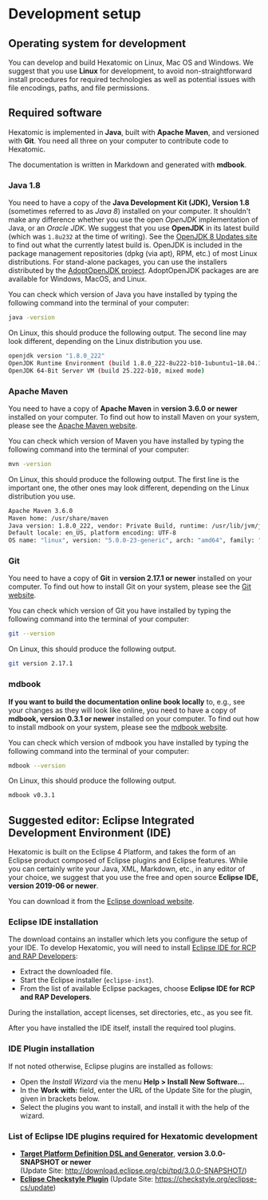 # Development setup

## Operating system for development

You can develop and build Hexatomic on Linux, Mac OS and Windows.
We suggest that you use **Linux** for development, to avoid non-straightforward install procedures for required technologies as well as potential issues with file encodings, paths, and file permissions.

## Required software

Hexatomic is implemented in **Java**, built with **Apache Maven**, and versioned with **Git**.
You need all three on your computer to contribute code to Hexatomic.

The documentation is written in Markdown and generated with **mdbook**.

### Java 1.8

You need to have a copy of the **Java Development Kit (JDK), Version 1.8** (sometimes referred to as *Java 8*) installed on your computer.
It shouldn't make any difference whether you use the open *OpenJDK* implementation of Java, or an *Oracle JDK*.
We suggest that you use **OpenJDK** in its latest build (which was `1.8u232` at the time of writing).
See the [OpenJDK 8 Updates site](https://wiki.openjdk.java.net/display/jdk8u/Main) to find out what the currently latest build is.
OpenJDK is included in the package management repositories (dpkg (via apt), RPM, etc.) of most Linux distributions.
For stand-alone packages, you can use the installers distributed by the [AdoptOpenJDK project](https://adoptopenjdk.net).
AdoptOpenJDK packages are are available for Windows, MacOS, and Linux.

You can check which version of Java you have installed by typing the following command into the terminal of your computer:

```bash
java -version
```

On Linux, this should produce the following output. The second line may look different, depending on the Linux distribution you use.

```bash
openjdk version "1.8.0_222"
OpenJDK Runtime Environment (build 1.8.0_222-8u222-b10-1ubuntu1~18.04.1-b10)
OpenJDK 64-Bit Server VM (build 25.222-b10, mixed mode)
```

### Apache Maven

You need to have a copy of **Apache Maven** in **version 3.6.0 or newer** installed on your computer.
To find out how to install Maven on your system, please see the [Apache Maven website](https://maven.apache.org/).

You can check which version of Maven you have installed by typing the following command into the terminal of your computer:

```bash
mvn -version
```

On Linux, this should produce the following output. The first line is the important one, the other ones may look different, depending on the Linux distribution you use.

```bash
Apache Maven 3.6.0
Maven home: /usr/share/maven
Java version: 1.8.0_222, vendor: Private Build, runtime: /usr/lib/jvm/java-8-openjdk-amd64/jre
Default locale: en_US, platform encoding: UTF-8
OS name: "linux", version: "5.0.0-23-generic", arch: "amd64", family: "unix"
```

### Git

You need to have a copy of **Git** in **version 2.17.1 or newer** installed on your computer.
To find out how to install Git on your system, please see the [Git website](https://git-scm.com/).

You can check which version of Git you have installed by typing the following command into the terminal of your computer:

```bash
git --version
```

On Linux, this should produce the following output.

```bash
git version 2.17.1
```

### mdbook

**If you want to build the documentation online book locally** to, e.g., see your changes as they will look like online, 
you need to have a copy of **mdbook, version 0.3.1 or newer** installed on your computer.
To find out how to install mdbook on your system, please see the [mdbook website](https://github.com/rust-lang-nursery/mdBook).

You can check which version of mdbook you have installed by typing the following command into the terminal of your computer:

```bash
mdbook --version
```

On Linux, this should produce the following output.

```bash
mdbook v0.3.1
```


## Suggested editor: Eclipse Integrated Development Environment (IDE)

Hexatomic is built on the Eclipse 4 Platform, and takes the form of an Eclipse product composed of Eclipse plugins and Eclipse features.
While you can certainly write your Java, XML, Markdown, etc., in any editor of your choice, we suggest that you use the free and open source **Eclipse IDE, version 2019-06 or newer**.

You can download it from the [Eclipse download website](https://www.eclipse.org/downloads/).

### Eclipse IDE installation

The download contains an installer which lets you configure the setup of your IDE.
To develop Hexatomic, you will need to install [Eclipse IDE for RCP and RAP Developers](https://www.eclipse.org/downloads/packages/release/2019-06/r/eclipse-ide-rcp-and-rap-developers):

- Extract the downloaded file.
- Start the Eclipse installer (`eclipse-inst`).
- From the list of available Eclipse packages, choose **Eclipse IDE for RCP and RAP Developers**.

During the installation, accept licenses, set directories, etc., as you see fit.

After you have installed the IDE itself, install the required tool plugins.

### IDE Plugin installation

If not noted otherwise, Eclipse plugins are installed as follows:

- Open the *Install Wizard* via the menu **Help > Install New Software...**
- In the **Work with:** field, enter the URL of the Update Site for the plugin, given in brackets below.
- Select the plugins you want to install, and install it with the help of the wizard.

### List of Eclipse IDE plugins required for Hexatomic development

- [**Target Platform Definition DSL and Generator**](https://github.com/eclipse-cbi/targetplatform-dsl), **version 3.0.0-SNAPSHOT or newer**  
(Update Site: <http://download.eclipse.org/cbi/tpd/3.0.0-SNAPSHOT/>)
- [**Eclipse Checkstyle Plugin**](https://checkstyle.org/eclipse-cs/) (Update Site: <https://checkstyle.org/eclipse-cs/update>)
